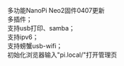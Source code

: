 多功能NanoPi Neo2固件0407更新  
多插件；  
支持usb打印、samba；  
支持ipv6；  
支持螃蟹usb-wifi；  
初始化浏览器输入"pi.local/"打开管理页

